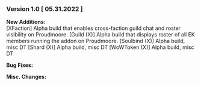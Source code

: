 ### Version 1.0 [ 05.31.2022 ]

**New Additions:**  
[XFaction] Alpha build that enables cross-faction guild chat and roster visibility on Proudmoore.
[Guild (X)] Alpha build that displays roster of all EK members running the addon on Proudmoore.
[Soulbind (X)] Alpha build, misc DT
[Shard (X)] Alpha build, misc DT
[WoWToken (X)] Alpha build, misc DT

**Bug Fixes:**  

**Misc. Changes:**  
